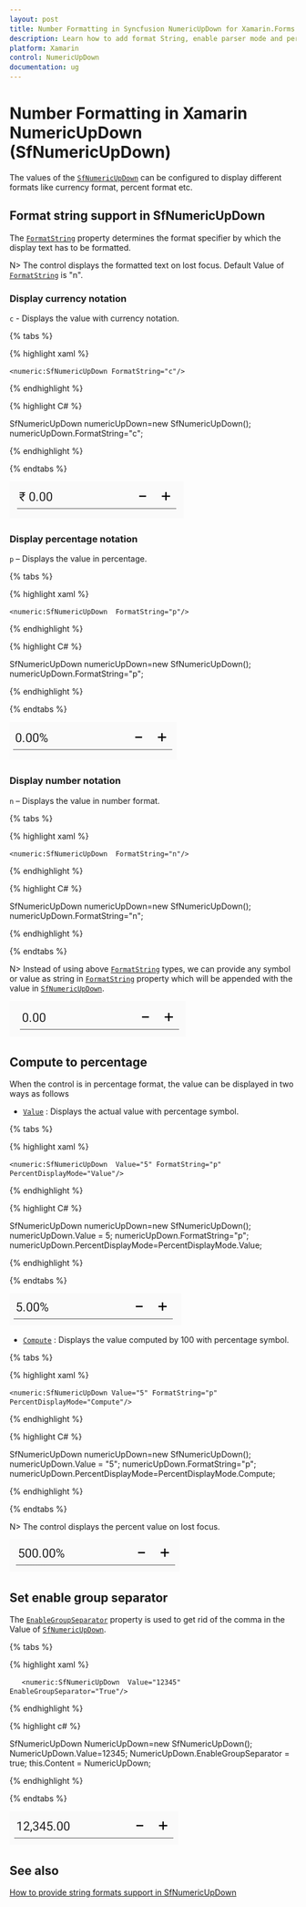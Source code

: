 ```yaml
---
layout: post
title: Number Formatting in Syncfusion NumericUpDown for Xamarin.Forms
description: Learn how to add format String, enable parser mode and percent display mode for NumericUpDown control.
platform: Xamarin
control: NumericUpDown
documentation: ug
---
```

# Number Formatting in Xamarin NumericUpDown (SfNumericUpDown)

The values of the [`SfNumericUpDown`](https://help.syncfusion.com/cr/xamarin/Syncfusion.SfNumericUpDown.XForms.SfNumericUpDown.html) can be configured to display different formats like currency format, percent format etc. 

## Format string support in SfNumericUpDown

The [`FormatString`](https://help.syncfusion.com/cr/xamarin/Syncfusion.SfNumericUpDown.XForms.SfNumericUpDown.html#Syncfusion_SfNumericUpDown_XForms_SfNumericUpDown_FormatString) property determines the format specifier by which the display text has to be formatted. 

N> The control displays the formatted text on lost focus. Default Value of [`FormatString`](https://help.syncfusion.com/cr/xamarin/Syncfusion.SfNumericUpDown.XForms.SfNumericUpDown.html#Syncfusion_SfNumericUpDown_XForms_SfNumericUpDown_FormatString) is "n". 

### Display currency notation

`c` - Displays the value with currency notation.

{% tabs %}
	
{% highlight xaml %}

	<numeric:SfNumericUpDown FormatString="c"/>
	
{% endhighlight %}

{% highlight C# %}

SfNumericUpDown numericUpDown=new SfNumericUpDown();
numericUpDown.FormatString="c";
	 
{% endhighlight %}

{% endtabs %}

![Display the value with currency notation](images/CurrencyValueformat.PNG)

### Display percentage notation

`p` – Displays the value in percentage.
	
{% tabs %}	

{% highlight xaml %}

	<numeric:SfNumericUpDown  FormatString="p"/>
	
{% endhighlight %}
	
{% highlight C# %}

SfNumericUpDown numericUpDown=new SfNumericUpDown();
numericUpDown.FormatString="p";
	 
{% endhighlight %}


{% endtabs %}

![Display the value with percentage notation](images/PercentageValueformat.PNG)

### Display number notation

`n` – Displays the value in number format.
	
{% tabs %}	

{% highlight xaml %}

	<numeric:SfNumericUpDown  FormatString="n"/>
	
{% endhighlight %}

{% highlight C# %}
	
SfNumericUpDown numericUpDown=new SfNumericUpDown();
numericUpDown.FormatString="n";
	 
{% endhighlight %}

{% endtabs %}

N> Instead of using above [`FormatString`](https://help.syncfusion.com/cr/xamarin/Syncfusion.SfNumericUpDown.XForms.SfNumericUpDown.html#Syncfusion_SfNumericUpDown_XForms_SfNumericUpDown_FormatString) types, we can provide any symbol or value as string in [`FormatString`](https://help.syncfusion.com/cr/xamarin/Syncfusion.SfNumericUpDown.XForms.SfNumericUpDown.html#Syncfusion_SfNumericUpDown_XForms_SfNumericUpDown_FormatString) property which will be appended with the value in [`SfNumericUpDown`](https://help.syncfusion.com/cr/xamarin/Syncfusion.SfNumericUpDown.XForms.SfNumericUpDown.html).

![Display the value with number notation](images/format.png)

## Compute to percentage

When the control is in percentage format, the value can be displayed in two ways as follows

* [`Value`](https://help.syncfusion.com/cr/xamarin/Syncfusion.SfNumericUpDown.XForms.SfNumericUpDown.html#Syncfusion_SfNumericUpDown_XForms_SfNumericUpDown_Value) : Displays the actual value with percentage symbol.

{% tabs %}

{% highlight xaml %}

	<numeric:SfNumericUpDown  Value="5" FormatString="p" PercentDisplayMode="Value"/>
	
{% endhighlight %}

{% highlight C# %}

SfNumericUpDown numericUpDown=new SfNumericUpDown();
numericUpDown.Value = 5;
numericUpDown.FormatString="p";
numericUpDown.PercentDisplayMode=PercentDisplayMode.Value;

{% endhighlight %}

{% endtabs %}

![Display the value with PercentageDisplayMode as Compute](images/PercentDisplayMode_Value.png)

* [`Compute`](https://help.syncfusion.com/cr/xamarin/Syncfusion.SfNumericUpDown.XForms.PercentDisplayMode.html#Syncfusion_SfNumericUpDown_XForms_PercentDisplayMode_Compute) : Displays the value computed by 100 with percentage symbol.

{% tabs %}

{% highlight xaml %}

	<numeric:SfNumericUpDown Value="5" FormatString="p" PercentDisplayMode="Compute"/>
	
{% endhighlight %}

{% highlight C# %}

SfNumericUpDown numericUpDown=new SfNumericUpDown();
numericUpDown.Value = "5";
numericUpDown.FormatString="p";
numericUpDown.PercentDisplayMode=PercentDisplayMode.Compute;

{% endhighlight %}

{% endtabs %}

N> The control displays the percent value on lost focus. 

![Display the value with PercentageDisplayMode as Compute](images/PercentDisplayMode_Compute.png)

## Set enable group separator 

The [`EnableGroupSeparator`](https://help.syncfusion.com/cr/xamarin/Syncfusion.SfNumericUpDown.XForms.SfNumericUpDown.html#Syncfusion_SfNumericUpDown_XForms_SfNumericUpDown_EnableGroupSeparator) property is used to get rid of the comma in the Value of [`SfNumericUpDown`](https://help.syncfusion.com/cr/xamarin/Syncfusion.SfNumericUpDown.XForms.SfNumericUpDown.html).

{% tabs %}

{% highlight xaml %}

	   <numeric:SfNumericUpDown  Value="12345" EnableGroupSeparator="True"/>
	
{% endhighlight %}

{% highlight c# %}
 
SfNumericUpDown NumericUpDown=new SfNumericUpDown();
NumericUpDown.Value=12345;
NumericUpDown.EnableGroupSeparator = true;
this.Content = NumericUpDown;

{% endhighlight %}

{% endtabs %}

![Display the SfNumericUpDown control with EnableGroupSeparator](images/enablegroupseparator.PNG)

## See also

[How to provide string formats support in SfNumericUpDown](https://www.syncfusion.com/kb/7690/does-sfnumericupdown-supports-other-formats)